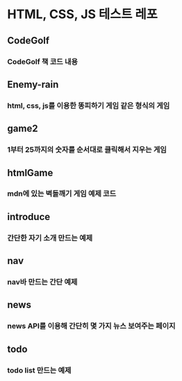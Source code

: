 # HTML, CSS, JS 테스트 레포

## CodeGolf
### CodeGolf 책 코드 내용

## Enemy-rain

### html, css, js를 이용한 똥피하기 게임 같은 형식의 게임

## game2

### 1부터 25까지의 숫자를 순서대로 클릭해서 지우는 게임

## htmlGame

### mdn에 있는 벽돌깨기 게임 예제 코드

## introduce

### 간단한 자기 소개 만드는 예제

## nav

### nav바 만드는 간단 예제

## news

### news API를 이용해 간단히 몇 가지 뉴스 보여주는 페이지

## todo

### todo list 만드는 예제
